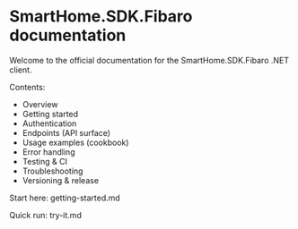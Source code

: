 # SmartHome.SDK.Fibaro documentation

Welcome to the official documentation for the SmartHome.SDK.Fibaro .NET client.

Contents:
- Overview
- Getting started
- Authentication
- Endpoints (API surface)
- Usage examples (cookbook)
- Error handling
- Testing & CI
- Troubleshooting
- Versioning & release

Start here: getting-started.md

Quick run: try-it.md
